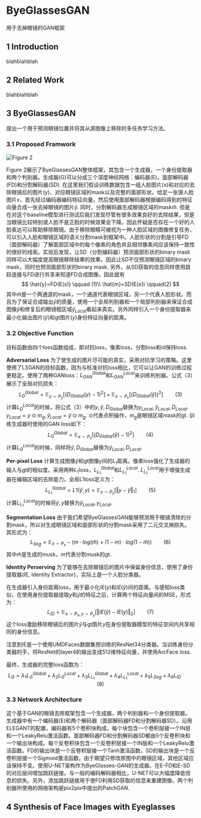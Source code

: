 # ByeGlassesGAN

用于去掉眼镜的GAN框架



## 1 Introduction

blahblahblah



## 2 Related Work

blahblahblah



## 3 ByeGlassesGAN

提出一个用于预测眼镜位置并将其从源图像上移除的多任务学习方法。

### 3.1 Proposed Framwork

![Figure 2](2.png "Figure 2")

Figure 2展示了ByeGlassesGAN整体框架，其包含一个生成器，一个身份提取器和两个判别器。生成器(G)可以分成三个深度神经网络：编码器(E)，面部解码器(FD)和分割解码器(SD). 在这里我们假设训练数据包含一组人脸图片(x)和对应的去除眼镜后的图片(y)、对应眼镜区域的mask以及完整的面部形状。给定一张源人脸图片$x$，首先经过编码器编码特征向量。然后使用面部解码器根据编码得到的特征向量合成一张去掉眼镜的图片$\hat{y}$. 同时，分割解码器生成眼镜区域的mask$\hat{m}$. 但是在对这个baseline模型进行测试后我们发现尽管有很多效果良好的去除结果，但是当眼镜比较特别或人脸不是正脸的时候效果会下降。因此怀疑是否存在一个好的人脸表达可以帮助移除眼镜。由于移除眼睛可被视为一种人脸区域的图像修复任务，可以引入人脸和眼镜区域的语义分割mask到框架中。人脸形状的分割是引导FD（面部解码器）了解面部区域中的每个像素的角色并且相邻像素间应该保持一致性的很好的线索。实验后发现，让SD（分割编码器）预测面部形状的binary mask同样可以大幅度提高眼镜移除结果的效果。因此让SD不仅预测眼镜区域的binary mask，同时也预测面部形状的binary mask. 另外，从SD获取的信息同样使用跳跃连接与FD进行共享来知道FD合成图像。因此就有
$$
\hat{y}=FD(E(x)) \qquad (1)\\
\hat{m}=SD(E(x)) \qquad(2)
$$
其中$\hat{m}$是一个两通道的mask，一个通道代表眼镜区域，另一个代表人脸形状。而且为了保证合成输出$\hat{y}$的质量，使用一个全局判别器和一个局部判别器来保证合成图像$\hat{y}$和修复后的眼镜框区域$\hat{y}_{Local}$看起来真实。另外同样引入一个身份提取器来最小化输出图片($\hat{y}$)和gt图片($y$)身份特征向量的距离。

### 3.2 Objective Function

目标函数由四个loss函数组成，即对抗loss，像素loss，分割loss和id保持loss. 

**Adversarial Loss** 为了使生成的图片尽可能的真实，采用对抗学习的策略。这里使用了LSGAN的目标函数，因为与标准对抗loss相比，它可以让GAN的训练过程更稳定。使用了两种GANloss：$L_{GAN}^{Global}$和$L_{GAN}^{Local}$来训练判别器。公式（3）展示了全局对抗损失：
$$
L_{D}^{Global}=\mathbb{E}_{y\sim P_y}[(D_{Global}(y)-1)^2]+\mathbb{E}_{x\sim P_x}[(D_{Global}(\hat{y}))^2] \qquad (3)
$$
计算$L_{D}^{Local}$的时候，将公式（3）中的$y,\hat{y},D_{Global}$替换为$y_{Local},\hat{y}_{Local},D_{Local}$. $y_{Local}=y\odot m_g,\hat{y}_{Local}=\hat{y}\odot m_g$. $\odot$代表点积操作，$m_g$是眼镜区域mask的gt. 训练生成器时使用的GAN loss如下：
$$
L_G^{Global}=\mathbb{E}_{x\sim P_x}[(D_{Global}(\hat{y})-1)^2] \qquad(4)
$$
计算$L_G^{Local}$的时候，同样将$\hat{y},D_{Global}$替换为$\hat{y}_{Local},D_{Local}$.

**Per-pixel Loss** 计算生成图像$\hat{y}$和gt图像$y$间的$L_1$距离。像素loss强化了生成器的输入与gt的相似度。采用两种$L_1$loss，$L_{L_1}^{Global}$和$L_{L_1}^{Local}$. $L_{L_1}^{Local}$用于增强生成器在编辑区域的去除能力。全局L1loss定义为：
$$
L_{L_1}^{Global} = L1(\hat{y},y)=\mathbb{E}_{x\sim P_x}[\Vert y- \hat{y}\Vert_1] \qquad (5)
$$
计算$L_{L_1}^{Local}$的时候将$\hat{y},y$替换为$\hat{y}_{Local},y_{Local}$.

**Segmentation Loss** 由于我们希望ByeGlassesGAN能够预测用于眼镜清除的分割mask，所以对生成眼镜区域和面部形状的分割mask采用了二元交叉熵损失。其形式为：
$$
L_{Seg}=\mathbb{E}_{x\sim P_x}-(m\cdot log(\hat{m})+(1-m)\cdot log(1-\hat{m})) \qquad (6)
$$
其中$\hat{m}$是生成的musk，$m$代表分割musk的gt.

**Identity Perserving** 为了能够在去除眼镜后的图片中保留身份信息，使用了身份提取器(IE, Identity Extractor)，实际上是一个人脸分类器。

在生成器引入身份距离loss，用于最小化$IE(y)$和$IE(\hat{y})$间的距离。与感知loss类似，在使用身份提取器提取$y$和$\hat{y}$的特征之后，计算两个特征向量间的MSE，形式为：
$$
L_{ID}=\mathbb{E}_{x\sim P_x,y\sim P_y}[\Vert IE(\hat{y})-IE(y)\Vert _2] \qquad (7)
$$
这个loss激励移除眼镜后的图片$\hat{y}$与gt图片$y$在身份提取器模型的特征空间内共享相同的身份信息。

注意到IE是一个使用UMDFaces数据集预训练的ResNet34分类器。当训练身份分类器的手，将ResNet的layer4的输出变成512维特征向量，并使用ArcFace loss.

最终，生成器的完整loss函数为：
$$
L_G=\lambda _1L_{G}^{Global}+\lambda_2L_G^{Local}+\lambda_3L_{L_1}^{Global}+\lambda_4L_{L_1}^{Local}+\lambda_5L_{Seg}+\lambda_6L_{ID} \qquad(8)
$$

### 3.3 Network Architecture

这个基于GAN的眼镜去除框架包含一个生成器，两个判别器和一个身份提取器。生成器中有一个编码器(E)和两个解码器（面部解码器FD和分割解码器SD）。沿用ELEGANT的配置，编码器有5个卷积块构成，每个块包含一个卷积层接一个IN层和一个LeakyRelu激活函数。面部解码器FD和分割解码器SD都由5个反卷积块和一个输出块构成。每个反卷积块包含一个反卷积层接一个IN层和一个LeakyRelu激活函数。FD的输出块是一个反卷积层接一个Tanh激活函数，SD的输出块是一个反卷积层接一个Sigmoid激活函数。由于期望只修改原图中的眼镜区域，其他区域应该保持不变。使用U-NET架构作为ByeGlasses-GAN的生成器。在E-FD和E-SD的对应层间增加跳跃链接。与一般的编码解码器相比，U-NET可以大幅度降低信息的损失。另外，添加跳跃链接用于使FD利用SD获取的信息来重建图像。两个判别器所使用的网络架构是pix2pix中提出的PatchGAN.



## 4 Synthesis of Face Images with Eyeglasses

